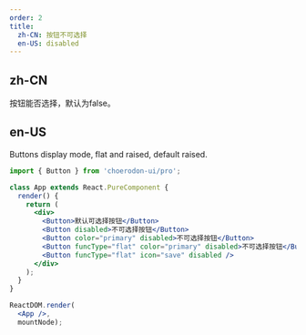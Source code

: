 ```yaml
---
order: 2
title:
  zh-CN: 按钮不可选择
  en-US: disabled
---
```


## zh-CN

按钮能否选择，默认为false。


## en-US

Buttons display mode, flat and raised, default raised.


````jsx
import { Button } from 'choerodon-ui/pro';

class App extends React.PureComponent {
  render() {
    return (
      <div>
        <Button>默认可选择按钮</Button>
        <Button disabled>不可选择按钮</Button>
        <Button color="primary" disabled>不可选择按钮</Button>
        <Button funcType="flat" color="primary" disabled>不可选择按钮</Button>
        <Button funcType="flat" icon="save" disabled />
      </div>
    );
  }
}

ReactDOM.render(
  <App />,
  mountNode);

````
